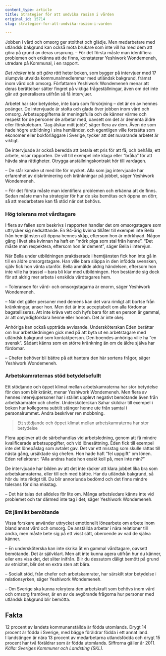 ```yaml
---
content_type: article
title: Strategier för att undvika rasism i vården
original_id: 15714
slug: strategier-for-att-undvika-rasism-i-varden

---
```


Jobben i vård och omsorg ger stolthet och glädje. Men medarbetare med utländsk bakgrund kan också möta brukare som inte vill ha med dem att göra på grund av deras ursprung. – För det första måste man identifiera problemen och erkänna att de finns, konstaterar Yeshiwork Wondemeneh, utredare på Kommunal, i en rapport.

_Det räcker inte att göra rätt_ heter boken, som bygger på intervjuer med 17 slumpvis utvalda kommunalmedlemmar med utländsk bakgrund, främst inom vård och omsorg. Författaren Yeshiwork Wondemeneh menar att deras berättelser sätter fingret på viktiga frågeställningar, även om det inte går att generalisera utifrån så få intervjuer.

Arbetet har stor betydelse, inte bara som försörjning – det är en av hennes poänger. De intervjuade är stolta och glada över jobben inom vård och omsorg. Arbetsuppgifterna är meningsfulla och de känner värme och respekt för de personer de arbetar med, oavsett om det är dementa äldre eller förskolebarn. “Jag älskar mitt jobb”, säger flera av dem. Även de som hade högre utbildning i sina hemländer, och egentligen ville fortsätta som ekonomer eller bokförläggare i Sverige, tycker att det nuvarande arbetet är viktigt.

De intervjuade är också beredda att betala ett pris för att få, och behålla, ett arbete, visar rapporten. De vill till exempel inte klaga eller “bråka” för att hävda sina rättigheter. Otrygga anställningskontrakt hör till vardagen.

– De står kanske ut med lite för mycket. Alla som jag intervjuade har erfarenhet av diskriminering och kränkningar på jobbet, säger Yeshiwork Wondemeneh.

– För det första måste man identifiera problemen och erkänna att de finns. Sedan måste man ha strategier för hur de ska bemötas och öppna en dörr, så att medarbetare kan få stöd när det behövs.

### Hög tolerans mot vårdtagare

I flera av fallen som beskrivs i rapporten handlar det om omsorgstagare som uttrycker sig nedsättande. En 94-årig kvinna tillåter till exempel inte Bella från hemtjänsten att öppna hennes skåp, eftersom hon är mörkhyad. Någon gång i livet ska kvinnan ha haft en “mörk piga som stal från henne”. “Det måste man respektera, eftersom hon är dement”, säger Bella i intervjun.

När Bella under utbildningen praktiserade i hemtjänsten fick hon inte gå in till en äldre omsorgstagare. Han ville bara släppa in den infödda svensken, själv fick hon vänta utanför. Bella anmälde aldrig händelsen, eftersom hon inte ville ha trassel – bara bli klar med utbildningen. Hon bestämde sig dock för att aldrig mer arbeta i enskilda vårdtagares hem.

– Toleransen för vård- och omsorgstagarna är enorm, säger Yeshiwork Wondemeneh.

– När det gäller personer med demens kan det vara rimligt att bortse från kränkningar, anser hon. Men det är inte acceptabelt om alla fördomar bagatelliseras. Att inte kräva vett och hyfs bara för att en person är gammal, är att omyndigförklara henne eller honom. Det är inte okej.

Anhöriga kan också uppträda avvisande. Undersköterskan Eden berättar om hur arbetsledningen gick med på att byta ut en arbetstagare med utländsk bakgrund som kontaktperson. Den boendes anhöriga ville ha “en svensk”. Sådant känns som en större kränkning än om de äldre själva har fördomar.

– Chefer behöver bli bättre på att hantera den här sortens frågor, säger Yeshiwork Wondemeneh.

### Arbetskamraternas stöd betydelsefullt

Ett stödjande och öppet klimat mellan arbetskamraterna har stor betydelse för den som blir kränkt, menar Yeshiwork Wondemeneh. Men flera av hennes intervjupersoner har i stället upplevt negativt bemötande även från arbetskamrater och chefer. Undersköterskan Sahar skildrar till exempel i boken hur kollegorna subtilt stänger henne ute från samtal i personalrummet. Andra beskriver ren mobbning.

> Ett stödjande och öppet klimat mellan arbetskamraterna har stor betydelse

Flera upplever att de särbehandlas vid arbetsledning, genom att få mindre kvalificerade arbetsuppgifter, och vid lönesättning. Eden fick till exempel inte det lönepåslag som avtalet gav. Det var ett misstag som skulle rättas till nästa gång, ursäktade sig chefen. Hon hade haft “fel uppgift” om lönen. Eden reflekterar: “Alla andras hade hon exakt koll på, men inte min?”

De intervjuade har bilden av att det inte räcker att klara jobbet lika bra som arbetskamraterna, eller till och med bättre. Har du utländsk bakgrund, så hör du inte riktigt till. Du blir annorlunda bedömd och det finns mindre tolerans för dina misstag.

– Det här talas det alldeles för lite om. Många arbetsledare känns inte vid problemet och tar därmed inte tag i det, säger Yeshiwork Wondemeneh.

### Ett jämlikt bemötande

Vissa forskare använder uttrycket emotionellt lönearbete om arbete inom bland annat vård och omsorg. De anställda arbetar i nära relationer till andra, men måste bete sig på ett visst sätt, oberoende av vad de själva känner.

– En undersköterska kan inte skrika åt en gammal vårdtagare, oavsett bemötande. Det är självklart. Men att inte kunna agera utifrån hur du känner, eller ens visa det, det sliter inifrån. Blir du dessutom dåligt bemött på grund av etnicitet, blir det en extra sten att bära.

– Socialt stöd, från chefer och arbetskamrater, har särskilt stor betydelse i relationsyrken, säger Yeshiwork Wondemeneh.

– Om Sverige ska kunna rekrytera den arbetskraft som behövs inom vård och omsorg framöver, är en av de avgörande frågorna hur personer med utländsk bakgrund blir bemötta.

Fakta
-----

12 procent av landets kommunanställda är födda utomlands. Drygt 14 procent är födda i Sverige, med bägge föräldrar födda i ett annat land.  
I landstingen är nära 13 procent av medarbetarna utlandsfödda och drygt 15 procent har två föräldrar som är födda utomlands. Siffrorna gäller år 2011.  
_Källa: Sveriges Kommuner och Landsting (SKL)._

